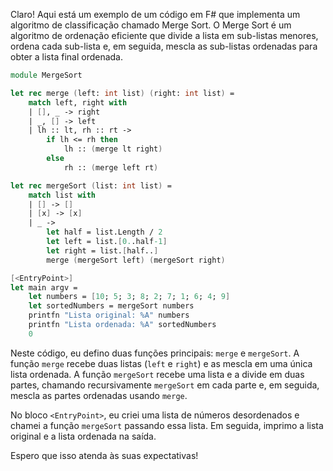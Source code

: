 Claro! Aqui está um exemplo de um código em F# que implementa um algoritmo de classificação chamado Merge Sort. O Merge Sort é um algoritmo de ordenação eficiente que divide a lista em sub-listas menores, ordena cada sub-lista e, em seguida, mescla as sub-listas ordenadas para obter a lista final ordenada.

```fsharp
module MergeSort

let rec merge (left: int list) (right: int list) =
    match left, right with
    | [], _ -> right
    | _, [] -> left
    | lh :: lt, rh :: rt ->
        if lh <= rh then
            lh :: (merge lt right)
        else
            rh :: (merge left rt)

let rec mergeSort (list: int list) =
    match list with
    | [] -> []
    | [x] -> [x]
    | _ ->
        let half = list.Length / 2
        let left = list.[0..half-1]
        let right = list.[half..]
        merge (mergeSort left) (mergeSort right)

[<EntryPoint>]
let main argv =
    let numbers = [10; 5; 3; 8; 2; 7; 1; 6; 4; 9]
    let sortedNumbers = mergeSort numbers
    printfn "Lista original: %A" numbers
    printfn "Lista ordenada: %A" sortedNumbers
    0
```

Neste código, eu defino duas funções principais: `merge` e `mergeSort`. A função `merge` recebe duas listas (`left` e `right`) e as mescla em uma única lista ordenada. A função `mergeSort` recebe uma lista e a divide em duas partes, chamando recursivamente `mergeSort` em cada parte e, em seguida, mescla as partes ordenadas usando `merge`.

No bloco `<EntryPoint>`, eu criei uma lista de números desordenados e chamei a função `mergeSort` passando essa lista. Em seguida, imprimo a lista original e a lista ordenada na saída.

Espero que isso atenda às suas expectativas!